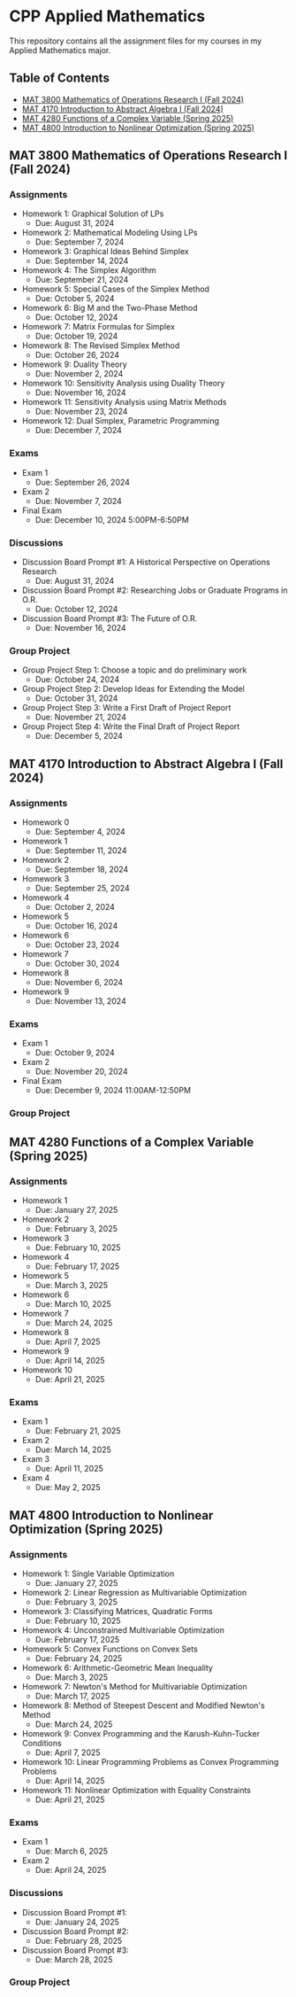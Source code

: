 # CPP Applied Mathematics

This repository contains all the assignment files for my courses in my Applied Mathematics major.

## Table of Contents
- [MAT 3800 Mathematics of Operations Research I (Fall 2024)](#mat-3800-mathematics-of-operations-research-i-fall-2024)
- [MAT 4170 Introduction to Abstract Algebra I (Fall 2024)](#mat-4170-introduction-to-abstract-algebra-i-fall-2024)
- [MAT 4280 Functions of a Complex Variable (Spring 2025)](#mat-4280-functions-of-a-complex-variable-spring-2025)
- [MAT 4800 Introduction to Nonlinear Optimization (Spring 2025)](#mat-4800-introduction-to-nonlinear-optimization-spring-2025)

## MAT 3800 Mathematics of Operations Research I (Fall 2024)
### Assignments
  * Homework 1: Graphical Solution of LPs
    * Due: August 31, 2024
  * Homework 2: Mathematical Modeling Using LPs
    * Due: September 7, 2024
  * Homework 3: Graphical Ideas Behind Simplex
    * Due: September 14, 2024
  * Homework 4: The Simplex Algorithm
    * Due: September 21, 2024
  * Homework 5: Special Cases of the Simplex Method
    * Due: October 5, 2024
  * Homework 6: Big M and the Two-Phase Method
    * Due: October 12, 2024
  * Homework 7: Matrix Formulas for Simplex
    * Due: October 19, 2024
  * Homework 8: The Revised Simplex Method
    * Due: October 26, 2024
  * Homework 9: Duality Theory
    * Due: November 2, 2024
  * Homework 10: Sensitivity Analysis using Duality Theory
    * Due: November 16, 2024
  * Homework 11: Sensitivity Analysis using Matrix Methods
    * Due: November 23, 2024
  * Homework 12: Dual Simplex, Parametric Programming
    * Due: December 7, 2024
### Exams
  * Exam 1
    * Due: September 26, 2024
  * Exam 2
    * Due: November 7, 2024
  * Final Exam
    * Due: December 10, 2024 5:00PM-6:50PM
### Discussions
  * Discussion Board Prompt #1: A Historical Perspective on Operations Research
    * Due: August 31, 2024
  * Discussion Board Prompt #2: Researching Jobs or Graduate Programs in O.R.
    * Due: October 12, 2024
  * Discussion Board Prompt #3: The Future of O.R.
    * Due: November 16, 2024
### Group Project
  * Group Project Step 1: Choose a topic and do preliminary work
    * Due: October 24, 2024
  * Group Project Step 2: Develop Ideas for Extending the Model
    * Due: October 31, 2024
  * Group Project Step 3: Write a First Draft of Project Report
    * Due: November 21, 2024
  * Group Project Step 4: Write the Final Draft of Project Report
    * Due: December 5, 2024


## MAT 4170 Introduction to Abstract Algebra I (Fall 2024)
### Assignments
  * Homework 0
    * Due: September 4, 2024
  * Homework 1
    * Due: September 11, 2024
  * Homework 2
    * Due: September 18, 2024
  * Homework 3
    * Due: September 25, 2024
  * Homework 4
    * Due: October 2, 2024
  * Homework 5
    * Due: October 16, 2024
  * Homework 6
    * Due: October 23, 2024
  * Homework 7
    * Due: October 30, 2024
  * Homework 8
    * Due: November 6, 2024
  * Homework 9
    * Due: November 13, 2024
### Exams
  * Exam 1
    * Due: October 9, 2024
  * Exam 2
    * Due: November 20, 2024
  * Final Exam
    * Due: December 9, 2024 11:00AM-12:50PM
### Group Project


## MAT 4280 Functions of a Complex Variable (Spring 2025)
### Assignments
  * Homework 1
    * Due: January 27, 2025
  * Homework 2
    * Due: February 3, 2025
  * Homework 3
    * Due: February 10, 2025
  * Homework 4
    * Due: February 17, 2025
  * Homework 5
    * Due: March 3, 2025
  * Homework 6
    * Due: March 10, 2025
  * Homework 7
    * Due: March 24, 2025
  * Homework 8
    * Due: April 7, 2025
  * Homework 9
    * Due: April 14, 2025
  * Homework 10
    * Due: April 21, 2025
### Exams
  * Exam 1
    * Due: February 21, 2025
  * Exam 2
    * Due: March 14, 2025
  * Exam 3
    * Due: April 11, 2025
  * Exam 4
    * Due: May 2, 2025


## MAT 4800 Introduction to Nonlinear Optimization (Spring 2025)
### Assignments
  * Homework 1: Single Variable Optimization
    * Due: January 27, 2025
  * Homework 2: Linear Regression as Multivariable Optimization
    * Due: February 3, 2025
  * Homework 3: Classifying Matrices, Quadratic Forms
    * Due: February 10, 2025
  * Homework 4: Unconstrained Multivariable Optimization
    * Due: February 17, 2025
  * Homework 5: Convex Functions on Convex Sets
    * Due: February 24, 2025
  * Homework 6: Arithmetic-Geometric Mean Inequality
    * Due: March 3, 2025
  * Homework 7: Newton's Method for Multivariable Optimization
    * Due: March 17, 2025
  * Homework 8: Method of Steepest Descent and Modified Newton's Method
    * Due: March 24, 2025
  * Homework 9: Convex Programming and the Karush-Kuhn-Tucker Conditions
    * Due: April 7, 2025
  * Homework 10: Linear Programming Problems as Convex Programming Problems
    * Due: April 14, 2025
  * Homework 11: Nonlinear Optimization with Equality Constraints
    * Due: April 21, 2025
### Exams
  * Exam 1
    * Due: March 6, 2025
  * Exam 2
    * Due: April 24, 2025
### Discussions
  * Discussion Board Prompt #1:
    * Due: January 24, 2025
  * Discussion Board Prompt #2:
    * Due: February 28, 2025
  * Discussion Board Prompt #3:
    * Due: March 28, 2025
### Group Project